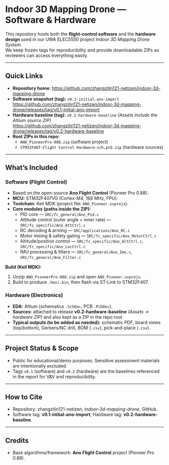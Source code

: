 # Indoor 3D Mapping Drone — Software & Hardware

This repository hosts both the **flight-control software** and the **hardware design** used in our UWA ELEC5550 project *Indoor 3D Mapping Drone System*.  
We keep frozen tags for reproducibility and provide downloadable ZIPs so reviewers can access everything easily.

---

## Quick Links

- **Repository home:** https://github.com/zhangzilin121-netizen/indoor-3d-mapping-drone  
- **Software snapshot (tag):** `v0.1-initial-ano-import`  
  https://github.com/zhangzilin121-netizen/indoor-3d-mapping-drone/releases/tag/v0.1-initial-ano-import
- **Hardware baseline (tag):** `v0.2-hardware-baseline` *(Assets include the Altium source ZIP)*  
  https://github.com/zhangzilin121-netizen/indoor-3d-mapping-drone/releases/tag/v0.2-hardware-baseline
- **Root ZIPs in this repo:**  
  - `ANO_PioneerPro-088.zip` (software project)  
  - `STM32F407-Flight Control Hardware-sch,pcb.zip` (hardware sources)

---

## What’s Included

### Software (Flight Control)
- Based on the open-source **Ano Flight Control** (Pioneer Pro 0.88).
- **MCU:** STM32F407VG (Cortex-M4, 168 MHz, FPU).
- **Toolchain:** Keil MDK (project file: `ANO_Pioneer.uvprojx`).  
- **Core modules (paths inside the ZIP):**
  - PID core — `SRC/fc_general/Ano_Pid.c`
  - Attitude control (outer angle + inner rate) — `SRC/fc_specific/Ano_AttCtrl.c`
  - RC decoding & arming — `SRC/applications/Ano_RC.c`
  - Motor mixing & safety gating — `SRC/fc_specific/Ano_MotorCtrl.c`
  - Altitude/position control — `SRC/fc_specific/Ano_AltCtrl.c`, `SRC/fc_specific/Ano_LocCtrl.c`
  - IMU processing & filters — `SRC/fc_general/Ano_Imu.c`, `SRC/fc_general/Ano_Filter.c`

**Build (Keil MDK):**
1. Unzip `ANO_PioneerPro-088.zip` and open `ANO_Pioneer.uvprojx`.
2. Build to produce `.hex/.bin`, then flash via ST-Link to STM32F407.

### Hardware (Electronics)
- **EDA:** Altium (schematics `.SchDoc`, PCB `.PcbDoc`).
- **Sources:** attached to release **v0.2-hardware-baseline** *(Assets → hardware ZIP)* and also kept as a ZIP in the repo root.
- **Typical outputs (to be added as needed):** schematic PDF, board views (top/bottom), Gerbers/NC drill, BOM (`.csv`), pick-and-place (`.csv`).

---

## Project Status & Scope
- Public for educational/demo purposes. Sensitive assessment materials are intentionally excluded.
- Tags `v0.1` (software) and `v0.2` (hardware) are the baselines referenced in the report for V&V and reproducibility.

---

## How to Cite
- Repository: zhangzilin121-netizen, *indoor-3d-mapping-drone*, GitHub.  
- Software tag: **v0.1-initial-ano-import**; Hardware tag: **v0.2-hardware-baseline**.

---

## Credits
- Base algorithms/framework: **Ano Flight Control** project (Pioneer Pro 0.88).
